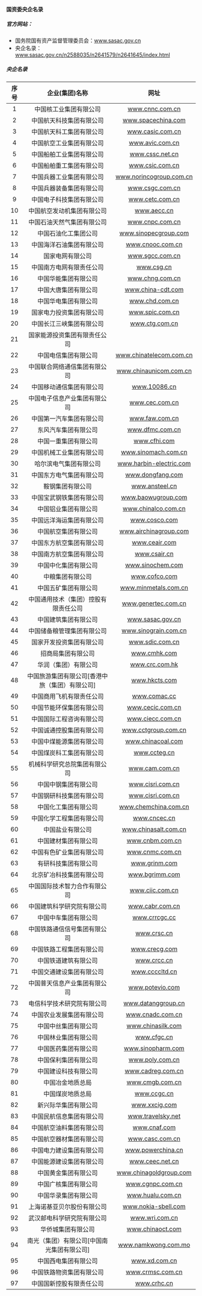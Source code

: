
#### 国资委央企名录

##### 官方网站：
* 国务院国有资产监督管理委员会：www.sasac.gov.cn
* 央企名录：www.sasac.gov.cn/n2588035/n2641579/n2641645/index.html

##### 央企名录
| 序号 | 企业(集团)名称 | 网址 |
| :-----: | :-----: | :-----: |
| 1 | 中国核工业集团有限公司 | www.cnnc.com.cn |
| 2 | 中国航天科技集团有限公司 | www.spacechina.com |
| 3 | 中国航天科工集团有限公司 | www.casic.com.cn |
| 4 | 中国航空工业集团有限公司 | www.avic.com.cn |
| 5 | 中国船舶工业集团有限公司 | www.cssc.net.cn |
| 6 | 中国船舶重工集团有限公司 | www.csic.com.cn |
| 7 | 中国兵器工业集团有限公司 | www.norincogroup.com.cn |
| 8 | 中国兵器装备集团有限公司 | www.csgc.com.cn |
| 9 | 中国电子科技集团有限公司 | www.cetc.com.cn |
| 10 | 中国航空发动机集团有限公司 | www.aecc.cn |
| 11 | 中国石油天然气集团有限公司 | www.cnpc.com.cn |
| 12 | 中国石油化工集团公司 | www.sinopecgroup.com |
| 13 | 中国海洋石油集团有限公司 | www.cnooc.com.cn |
| 14 | 国家电网有限公司 | www.sgcc.com.cn |
| 15 | 中国南方电网有限责任公司 | www.csg.cn |
| 16 | 中国华能集团有限公司 | www.chng.com.cn |
| 17 | 中国大唐集团有限公司 | www.china-cdt.com |
| 18 | 中国华电集团有限公司 | www.chd.com.cn |
| 19 | 国家电力投资集团有限公司 | www.spic.com.cn |
| 20 | 中国长江三峡集团有限公司 | www.ctg.com.cn |
| 21 | 国家能源投资集团有限责任公司 |  |
| 22 | 中国电信集团有限公司 | www.chinatelecom.com.cn |
| 23 | 中国联合网络通信集团有限公司 | www.chinaunicom.com.cn |
| 24 | 中国移动通信集团有限公司 | www.10086.cn |
| 25 | 中国电子信息产业集团有限公司 | www.cec.com.cn |
| 26 | 中国第一汽车集团有限公司 | www.faw.com.cn |
| 27 | 东风汽车集团有限公司 | www.dfmc.com.cn |
| 28 | 中国一重集团有限公司 | www.cfhi.com |
| 29 | 中国机械工业集团有限公司 | www.sinomach.com.cn |
| 30 | 哈尔滨电气集团有限公司 | www.harbin-electric.com |
| 31 | 中国东方电气集团有限公司 | www.dongfang.com |
| 32 | 鞍钢集团有限公司 | www.ansteel.cn |
| 33 | 中国宝武钢铁集团有限公司	| www.baowugroup.com |
| 34 | 中国铝业集团有限公司 | www.chinalco.com.cn |
| 35 | 中国远洋海运集团有限公司 | www.cosco.com |
| 36 | 中国航空集团有限公司 | www.airchinagroup.com |
| 37 | 中国东方航空集团有限公司 | www.ceair.com |
| 38 | 中国南方航空集团有限公司 | www.csair.cn |
| 39 | 中国中化集团有限公司 | www.sinochem.com |
| 40 | 中粮集团有限公司 | www.cofco.com |
| 41 | 中国五矿集团有限公司 | www.minmetals.com.cn |
| 42 | 中国通用技术（集团）控股有限责任公司 | www.genertec.com.cn |
| 43 | 中国建筑集团有限公司 | www.sasac.gov.cn |
| 44 | 中国储备粮管理集团有限公司 | www.sinograin.com.cn |
| 45 | 国家开发投资集团有限公司 | www.sdic.com.cn | 		
| 46 | 招商局集团有限公司 | www.cmhk.com |
| 47 | 华润（集团）有限公司 | www.crc.com.hk |
| 48 | 中国旅游集团有限公司[香港中旅（集团）有限公司] | www.hkcts.com |
| 49 | 中国商用飞机有限责任公司 | www.comac.cc |		 	 
| 50 | 中国节能环保集团有限公司 | www.cecic.com.cn |
| 51 | 中国国际工程咨询有限公司 | www.ciecc.com.cn |
| 52 | 中国诚通控股集团有限公司 | www.cctgroup.com.cn |
| 53 | 中国中煤能源集团有限公司 | www.chinacoal.com |
| 54 | 中国煤炭科工集团有限公司 | www.ccteg.cn |
| 55 | 机械科学研究总院集团有限公司 | www.cam.com.cn |
| 56 | 中国中钢集团有限公司 | www.cisri.com.cn |
| 57 | 中国钢研科技集团有限公司 | www.cisri.com.cn |
| 58 | 中国化工集团有限公司 | www.chemchina.com.cn |
| 59 | 中国化学工程集团有限公司 | www.cncec.cn |
| 60 | 中国盐业有限公司 | www.chinasalt.com.cn |
| 61 | 中国建材集团有限公司 | www.cnbm.com.cn |
| 62 | 中国有色矿业集团有限公司 | www.cnmc.com.cn |
| 63 | 有研科技集团有限公司 | www.grinm.com |
| 64 | 北京矿冶科技集团有限公司 | www.bgrimm.com |
| 65 | 中国国际技术智力合作有限公司 | www.ciic.com.cn |
| 66 | 中国建筑科学研究院有限公司 | www.cabr.com.cn |
| 67 | 中国中车集团有限公司 | www.crrcgc.cc |
| 68 | 中国铁路通信信号集团有限公司 | www.crsc.cn |
| 69 | 中国铁路工程集团有限公司 | www.crecg.com |
| 70 | 中国铁道建筑有限公司 | www.crcc.cn |
| 71 | 中国交通建设集团有限公司 | www.ccccltd.cn |
| 72 | 中国普天信息产业集团有限公司 | www.potevio.com |
| 73 | 电信科学技术研究院有限公司 | www.datanggroup.cn |
| 74 | 中国农业发展集团有限公司 | www.cnadc.com.cn |
| 75 | 中国中丝集团有限公司 | www.chinasilk.com |
| 76 | 中国林业集团有限公司 | www.cfgc.cn |
| 77 | 中国医药集团有限公司 | www.sinopharm.com |
| 78 | 中国保利集团有限公司 | www.poly.com.cn |
| 79 | 中国建设科技有限公司 | www.cadreg.com.cn |
| 80 | 中国冶金地质总局 | www.cmgb.com.cn |
| 81 | 中国煤炭地质总局 | www.ccgc.cn |
| 82 | 新兴际华集团有限公司 | www.xxcig.com |
| 83 | 中国民航信息集团有限公司 | www.travelsky.net |
| 84 | 中国航空油料集团有限公司 | www.cnaf.com |
| 85 | 中国航空器材集团有限公司 | www.casc.com.cn |
| 86 | 中国电力建设集团有限公司 | www.powerchina.cn |
| 87 | 中国能源建设集团有限公司 | www.ceec.net.cn |
| 88 | 中国黄金集团有限公司 | www.chinagoldgroup.com |
| 89 | 中国广核集团有限公司 | www.cgnpc.com.cn |
| 90 | 中国华录集团有限公司 | www.hualu.com.cn |
| 91 | 上海诺基亚贝尔股份有限公司 | www.nokia-sbell.com |
| 92 | 武汉邮电科学研究院有限公司 | www.wri.com.cn |
| 93 | 华侨城集团有限公司 | www.chinaoct.com |
| 94 | 南光（集团）有限公司[中国南光集团有限公司] | www.namkwong.com.mo |
| 95 | 中国西电集团有限公司 | www.xd.com.cn |
| 96 | 中国铁路物资集团有限公司 | www.crmsc.com.cn |
| 97 | 中国国新控股有限责任公司 | www.crhc.cn |
